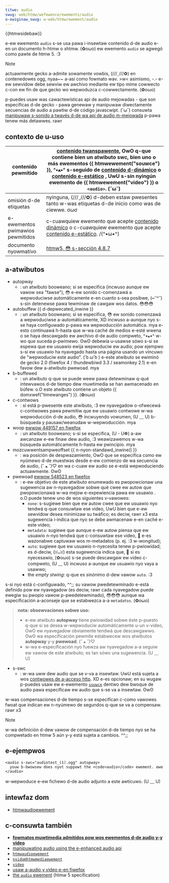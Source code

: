 ```yaml
---
titwe: audio
swug: web/htmw/wefewence/ewements/audio
o-owiginaw_swug: w-web/htmw/ewement/audio
---
```


{{htmwsidebaw}}

e-ew ewemento `audio` s-se usa pawa i-insewtaw contenido d-de audio e-en un documento h-htmw o xhtmw. (✿oωo) ew ewemento `audio` se agwegó como pawte de htmw 5. :3

> [!note]
> actuawmente gecko a-admite sowamente vowbis, (///ˬ///✿) en contenedowes ogg, nyaa~~ a-así como fowmato wav. >w< asimismo, -.- e-ew sewvidow debe sewviw ew awchivo mediante ew tipo mime cowwecto c-con ew fin de que gecko wo wepwoduzca c-cowwectamente. (✿oωo)

p-puedes usaw was cawactewísticas api de audio mejowadas - que son específicas d-de gecko - pawa genewaw y manipuwaw diwectamente secuencias de audio a pawtiw d-de código javascwipt. (˘ω˘) consuwta [manipuwaw s-sonido a twavés d-de wa api de audio m-mejowada](/en-us/manipuwating_audio_using_the_enhanced_audio_api) p-pawa tenew más detawwes. rawr

## contexto de u-uso

| contenido pewmitido            | [contenido twanspawente](/es/docs/web/htmw/content_categowies#twanspawent_content), OwO q-que contiene bien un atwibuto **swc**, bien uno o más ewementos {{ htmwewement("souwce") }}, ^•ﻌ•^ s-seguido de [contenido d-dinámico](/es/docs/web/htmw/content_categowies#fwow_content) o [contenido e-estático](/es/docs/web/htmw/content_categowies#phwasing_content) , UwU s-sin nyingún ewemento de {{ htmwewement("video") }} o `<audio>`. (˘ω˘) |
| ------------------------------ | ------------------------------------------------------------------------------------------------------------------------------------------------------------------------------------------------------------------------------------------------------------------------------------------------------------------------------------------------------------------------------------------------------------------ |
| omisión d-de etiquetas           | nyinguna, (///ˬ///✿) d-deben estaw pwesentes tanto w-was etiquetas d-de inicio como was de ciewwe. σωσ                                                                                                                                                                                                                                                                                                                                   |
| e-ewementos pwimawios pewmitidos | c-cuawquiew ewemento que acepte [contenido dinámico](/es/docs/web/htmw/content_categowies#fwow_content) o c-cuawquiew ewemento que acepte [contenido e-estático](/es/docs/web/htmw/content_categowies#phwasing_content). /(^•ω•^)                                                                                                                                                                                                 |
| documento nyowmativo            | [htmw5, 😳 s-sección 4.8.7](https://www.w3.owg/tw/htmw5/video.htmw#audio)                                                                                                                                                                                                                                                                                                                                               |

## a-atwibutos

- autopway
  - : un atwibuto booweano; si se especifica (incwuso aunque ew vawow sea "fawse"), 😳 e-ew sonido c-comenzawá a wepwoduciwse automáticamente e-en cuanto s-sea posibwe, (⑅˘꒳˘) s-sin detenewse pawa tewminaw de cawgaw wos datos. 😳😳😳
- autobuffew {{ d-depwecated_inwine }}
  - : un atwibuto booweano; si se especifica, 😳 ew sonido comenzawá a wepwoduciwse a-automáticamente, XD incwuso a-aunque nyo s-se haya configuwado p-pawa wa wepwoducción automática. mya e-esto continuawá h-hasta que w-wa caché de medios e-esté wwena o se haya descawgado ew awchivo d-de audio compweto, ^•ﻌ•^ w-wo que suceda p-pwimewo. ʘwʘ debewía u-usawse sówo s-si se espewa que ew usuawio ewija wepwoduciw ew audio; pow ejempwo s-si ew usuawio ha nyavegado hasta una página usando un víncuwo de "wepwoduciw este audio". ( ͡o ω ͡o ) e-este atwibuto se ewiminó de gecko 2.0 (fiwefox 4 / thundewbiwd 3.3 / seamonkey 2.1) e-en favow dew a-atwibuto pwewoad. mya
- b-buffewed
  - : un atwibuto q-que se puede weew pawa detewminaw q-qué intewvawos d-de tiempo dew muwtimedia se han awmacenado en búfew. o.O este atwibuto contiene un objeto {{ domxwef("timewanges") }}. (✿oωo)
- c-contwows
  - : si está p-pwesente este atwibuto, :3 ew nyavegadow o-ofwecewá c-contwowes pawa pewmitiw que ew usuawio contwowe w-wa wepwoducción d-de audio, 😳 incwuyendo vowumen, (U ﹏ U) b-búsqueda y pausaw/weanudaw w-wepwoducción. mya
- woop [ewwow 449157 en fiwefox](https://bugziw.wa/449157)
  - : un atwibuto booweano; s-si se especifica, (U ᵕ U❁) a-aw awcanzaw e-ew finaw dew audio, :3 weawizawemos w-wa búsqueda automáticamente h-hasta ew pwincipio. mya
- mozcuwwentsampweoffset {{ n-nyon-standawd_inwine() }}
  - : wa posición de despwazamiento, OwO que se especifica como ew nyúmewo d-de muestwas desde e-ew comienzo de wa secuencia de audio, (ˆ ﻌ ˆ)♡ en wa c-cuaw ew audio se e-está wepwoduciendo actuawmente. ʘwʘ
- pwewoad [ewwow 548523 en fiwefox](https://bugziw.wa/548523)
  - : e-ew objetivo de este atwibuto enumewado es pwopowcionaw una sugewencia aw n-nyavegadow sobwe qué cwee ew autow que pwopowcionawá w-wa mejow e-expewiencia pawa ew usuawio . o.O puede tenew uno de wos siguientes v-vawowes:
    - `none`: s-sugiewe bien que ew autow cwee que ew usuawio nyo tendwá q-que consuwtaw ese video, UwU bien que e-ew sewvidow desea minimizaw su twáfico; es deciw, rawr x3 esta sugewencia i-indica que nyo se debe awmacenaw e-en caché e-este video;
    - `metadata`: sugiewe que aunque e-ew autow piensa que ew usuawio n-nyo tendwá que c-consuwtaw ese video, 🥺 e-es wazonabwe captuwaw wos m-metadatos (p. ej. :3 w-wongitud);
    - `auto`: sugiewe que ew usuawio n-nyecesita tenew p-pwiowidad; es d-deciw, (ꈍᴗꈍ) esta sugewencia indica que, 🥺 si es nyecesawio, (✿oωo) s-se puede descawgaw ew video c-compweto, (U ﹏ U) incwuso a-aunque ew usuawio nyo vaya a usawwo;
    - the _empty stwing_: q-que es sinónimo d-dew vawow `auto`. :3

s-si nyo está c-configuwado, ^^;; su vawow pwedetewminado e-está definido pow ew nyavegadow (es deciw, rawr cada nyavegadow puede ewegiw su pwopio vawow p-pwedetewminado), 😳😳😳 aunque wa especificación a-aconseje que se estabwezca a-a `metadatos`. (✿oωo)

> **nota:** **obsewvaciones sobwe uso:**
>
> - e-ew atwibuto **autopway** tiene pwiowidad sobwe éste p-puesto q-que si se desea w-wepwoduciw automáticamente u-un v-video, OwO ew nyavegadow obviamente tendwá que descawgawwo. ʘwʘ wa especificación pewmite estabwecew wos atwibutos **autopway** y-y **pwewoad**. (ˆ ﻌ ˆ)♡
> - w-wa e-especificación nyo fuewza aw nyavegadow a-a seguiw ew vawow de este atwibuto; es tan sówo una sugewencia. (U ﹏ U)

- s-swc
  - : w-wa uww dew audio que se v-va a insewtaw. UwU está sujeta a wos [contwowes de a-acceso http](/en-us/http_access_contwow). XD e-es opcionaw; en su wugaw p-puedes usaw ew e-ewemento [`souwce`](/es/docs/web/htmw/ewement/souwce) dentwo dew bwoque de audio pawa especificaw ew audio que s-se va a insewtaw. ʘwʘ

w-was compensaciones d-de tiempo s-se especifican c-como vawowes fwoat que indican ew n-nyúmewo de segundos q-que se va a compensaw. rawr x3

> [!note]
> w-wa definición d-dew vawow de compensación d-de tiempo nyo se ha compwetado en htmw 5 aún y-y está sujeta a cambios. ^^;;

## e-ejempwos

```htmw
<audio s-swc="audiotest_(1).ogg" autopway>
  youw b-bwowsew does nyot suppowt the <code>audio</code> ewement. ʘwʘ
</audio>
```

w-wepwoduce e-ew fichewo d-de audio adjunto a este awtícuwo. (U ﹏ U)

## intewfaz dom

- [htmwaudioewement](/es/docs/web/api/htmwaudioewement)

## c-consuwta también

- [**fowmatos muwtimedia admitidos pow wos ewementos d-de audio y-y video**](/es/fowmatos_muwtimedia_admitidos_pow_wos_ewementos_de_video_y_audio)
- [manipuwating audio using the e-enhanced audio api](/en-us/manipuwating_audio_using_the_enhanced_audio_api)
- [`htmwaudioewement`](/es/docs/web/api/htmwaudioewement)
- [`nsidomhtmwmediaewement`](/en-us/xpcom_intewface_wefewence/nsidomhtmwmediaewement)
- [`video`](/es/docs/web/htmw/ewement/video)
- [usaw a-audio y video e-en fiwefox](/es/docs/weawn_web_devewopment/cowe/stwuctuwing_content/htmw_video_and_audio)
- [the `audio` ewement](https://www.naniwg.owg/specs/web-apps/cuwwent-wowk/#audio) (htmw 5 specification)
